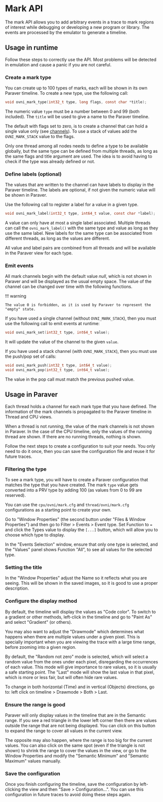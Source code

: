 # Mark API

The mark API allows you to add arbitrary events in a trace to mark regions of
interest while debugging or developing a new program or library. The events are
processed by the emulator to generate a timeline.

## Usage in runtime

Follow these steps to correctly use the API. Most problems will be detected in
emulation and cause a panic if you are not careful.

### Create a mark type

You can create up to 100 types of marks, each will be shown in its own Paraver
timeline. To create a new type, use the following call:

```c
void ovni_mark_type(int32_t type, long flags, const char *title);
```

The numeric value `type` must be a number between 0 and 99 (both included). The
`title` will be used to give a name to the Paraver timeline.

The default with flags set to zero, is to create a channel that can hold a
single value only (see [channels](../../dev/channels.md)). To use a stack of
values add the `OVNI_MARK_STACK` value to the flags.

Only one thread among all nodes needs to define a type to be available globally,
but the same type can be defined from multiple threads, as long as the same
flags and title argument are used. The idea is to avoid having to check if the
type was already defined or not.

### Define labels (optional)

The values that are written to the channel can have labels to display in the
Paraver timeline. The labels are optional, if not given the numeric value will
be shown in Paraver.

Use the following call to register a label for a value in a given type.

```c
void ovni_mark_label(int32_t type, int64_t value, const char *label);
```

A value can only have at most a single label associated. Multiple threads can
call the `ovni_mark_label()` with the same type and value as long as they use
the same label. New labels for the same type can be associated from different
threads, as long as the values are different.

All value and label pairs are combined from all threads and will be available in
the Paraver view for each type.

### Emit events

All mark channels begin with the default value *null*, which is not shown in
Paraver and will be displayed as the usual empty space. The value of the channel
can be changed over time with the following functions.

!!! warning

    The value 0 is forbidden, as it is used by Paraver to represent the
    "empty" state.

If you have used a single channel (without `OVNI_MARK_STACK`), then you must use
the following call to emit events at runtime:

```c
void ovni_mark_set(int32_t type, int64_t value);
```

It will update the value of the channel to the given `value`.

If you have used a stack channel (with `OVNI_MARK_STACK`), then you must use the
push/pop set of calls:

```c
void ovni_mark_push(int32_t type, int64_t value);
void ovni_mark_pop(int32_t type, int64_t value);
```

The value in the pop call must match the previous pushed value.

## Usage in Paraver

Each thread holds a channel for each mark type that you have defined. The
information of the mark channels is propagated to the Paraver timeline in 
Thread and CPU views.

When a thread is not *running*, the value of the mark channels is not shown in
Paraver. In the case of the CPU timeline, only the values of the running thread are
shown. If there are no running threads, nothing is shown.

Follow the next steps to create a configuration to suit your needs. You only
need to do it once, then you can save the configuration file and reuse it for
future traces.

### Filtering the type

To see a mark type, you will have to create a Paraver configuration that matches
the type that you have created. The mark `type` value gets converted into a PRV
type by adding 100 (as values from 0 to 99 are reserved).

You can use the `cpu/ovni/mark.cfg` and `thread/ovni/mark.cfg` configurations as
a starting point to create your own.

Go to "Window Properties" (the second button under "Files & Window Properties")
and then go to Filter > Events > Event type. Set Function to `=` and click the
Types value to display the `[...]` button, which will allow you to choose which
type to display.

In the "Events Selection" window, ensure that only one type is selected, and the
"Values" panel shows Function "All", to see all values for the selected type.

### Setting the title

In the "Window Properties" adjust the Name so it reflects what you are seeing.
This will be shown in the saved images, so it is good to use a proper
description.

### Configure the display method

By default, the timeline will display the values as "Code color". To switch to a
gradient or other methods, left-click in the timeline and go to "Paint As" and
select "Gradient" (or others).

You may also want to adjust the "Drawmode" which determines what happens when
there are multiple values under a given pixel. This is specially important when
you are viewing the trace with a large time range, before zooming into a given
region.

By default, the "Random not zero" mode is selected, which will select a
random value from the ones under each pixel, disregarding the occurrences of each
value. This mode will give importance to rare values, so it is usually a safe
starting point. The "Last" mode will show the last value in that pixel, which is
more or less fair, but will often hide rare values.

To change in both horizontal (Time) and in vertical (Objects) directions, go to:
left click on timeline > Drawmode > Both > Last.

### Ensure the range is good

Paraver will only display values in the timeline that are in the Semantic 
range. If you see a red triangle in the lower left corner then there are values
outside the range that are not being displayed. You can click on this button to
expand the range to cover all values in the current view.

The opposite may also happen, where the range is too big for the current values.
You can also click on the same spot (even if the triangle is not shown) to
shrink the range to cover the values in the view, or go to the Window Properties
and modify the "Semantic Minimum" and "Semantic Maximum" values manually.

### Save the configuration

Once you finish configuring the timeline, save the configuration by
left-clicking the view and then "Save > Configuration...". You can use this
configuration in future traces to avoid doing these steps again.
